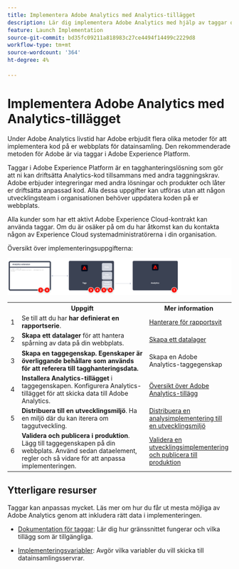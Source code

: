 ```yaml
---
title: Implementera Adobe Analytics med Analytics-tillägget
description: Lär dig implementera Adobe Analytics med hjälp av taggar och Analytics-tillägg
feature: Launch Implementation
source-git-commit: bd35fc09211a818983c27ce4494f14499c2229d8
workflow-type: tm+mt
source-wordcount: '364'
ht-degree: 4%

---
```


# Implementera Adobe Analytics med Analytics-tillägget

Under Adobe Analytics livstid har Adobe erbjudit flera olika metoder för att implementera kod på er webbplats för datainsamling. Den rekommenderade metoden för Adobe är via taggar i Adobe Experience Platform.

Taggar i Adobe Experience Platform är en tagghanteringslösning som gör att ni kan driftsätta Analytics-kod tillsammans med andra taggningskrav. Adobe erbjuder integreringar med andra lösningar och produkter och låter er driftsätta anpassad kod. Alla dessa uppgifter kan utföras utan att någon utvecklingsteam i organisationen behöver uppdatera koden på er webbplats.

Alla kunder som har ett aktivt Adobe Experience Cloud-kontrakt kan använda taggar. Om du är osäker på om du har åtkomst kan du kontakta någon av Experience Cloud systemadministratörerna i din organisation.

Översikt över implementeringsuppgifterna:



![Adobe Analytics med hjälp av arbetsflödet för Analytics-tillägget](../assets/analytics-extension-annotated.png)

<table style="width:100%">

<tr>
<th style="width:5%"></th><th style="width:60%"><b>Uppgift</b></th><th style="width:35%"><b>Mer information</b></th>
</tr>

<tr>
<td> 1</td>
<td>Se till att du har <b>har definierat en rapportserie</b>.</td>
<td><a href="../../admin/admin/c-manage-report-suites/report-suites-admin.md">Hanterare för rapportsvit</a></td>
</tr>

<tr>
<td>2</td>
<td><b>Skapa ett datalager</b> för att hantera spårning av data på din webbplats.</td>
<td>
<a href="../prepare/data-layer.md">Skapa ett datalager</a>
</td>
</tr>

<tr>
<td>3</td>
<td><b><b>Skapa en taggegenskap</b>. Egenskaper är överliggande behållare som används för att referera till tagghanteringsdata.</td>
<td><a ref="../launch/create-analytics-property.md">Skapa en Adobe Analytics-taggegenskap</a></td>
</tr>

<tr>
<td>4</td><td><b>Installera Analytics-tillägget</b> i taggegenskapen. Konfigurera Analytics-tillägget för att skicka data till Adobe Analytics.</td>
<td><a href="https://experienceleague.adobe.com/docs/experience-platform/tags/extensions/client/analytics/overview.html?lang=en">Översikt över Adobe Analytics-tillägg</a></td>
</tr>

<tr>
<td>5</td>
<td><b>Distribuera till en utvecklingsmiljö</b>. Ha en miljö där du kan iterera om taggutveckling.</td>
<td><a href="./deploy-dev.md">Distribuera en analysimplementering till en utvecklingsmiljö</td>
</tr>

<tr>
<td>6</td> 
<td><b>Validera och publicera i produktion</b>. Lägg till taggegenskapen på din webbplats. Använd sedan dataelement, regler och så vidare för att anpassa implementeringen.</td>
<td><a href="./validate-publish-prod.md">Validera en utvecklingsimplementering och publicera till produktion</a></td>
</tr>

</table>

## Ytterligare resurser

Taggar kan anpassas mycket. Läs mer om hur du får ut mesta möjliga av Adobe Analytics genom att inkludera rätt data i implementeringen.

- [Dokumentation för taggar](https://experienceleague.adobe.com/docs/experience-platform/tags/home.html#): Lär dig hur gränssnittet fungerar och vilka tillägg som är tillgängliga.

- [Implementeringsvariabler](../vars/overview.md): Avgör vilka variabler du vill skicka till datainsamlingsservrar.
